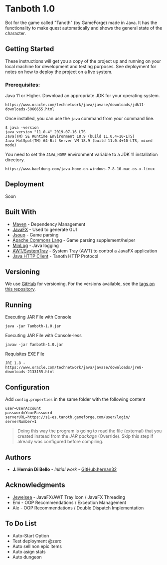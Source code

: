 # Tanboth 1.0

Bot for the game called "Tanoth" (by GameForge) made in Java. It has the functionality to make quest automatically and shows the general state of the character.

## Getting Started

These instructions will get you a copy of the project up and running on your local machine for development and testing purposes. See deployment for notes on how to deploy the project on a live system.

### Prerequisites:

Java 11 or Higher. Download an appropriate JDK for your operating system. 
```
https://www.oracle.com/technetwork/java/javase/downloads/jdk11-downloads-5066655.html
```
Once installed, you can use the `java` command from your command line. 
```
$ java -version
java version "11.0.4" 2019-07-16 LTS
Java(TM) SE Runtime Environment 18.9 (build 11.0.4+10-LTS)
Java HotSpot(TM) 64-Bit Server VM 18.9 (build 11.0.4+10-LTS, mixed mode)
```
You need to set the `JAVA_HOME` environment variable to a JDK 11 installation directory.
```
https://www.baeldung.com/java-home-on-windows-7-8-10-mac-os-x-linux
```

## Deployment
Soon


## Built With

* [Maven](https://maven.apache.org/) - Dependency Management
* [JavaFX](https://openjfx.io/) - Used to generate GUI
* [Jsoup](https://jsoup.org/) - Game parsing
* [Apache Commons Lang](https://jsoup.org/) - Game parsing supplement/helper
* [MinLog](https://github.com/EsotericSoftware/minlog) - Java logging
* [AWT/SystemTray](https://gist.github.com/jewelsea/e231e89e8d36ef4e5d8a) - System Tray (AWT) to control a JavaFX application
* [Java HTTP Client](https://openjdk.java.net/groups/net/httpclient/intro.html) - Tanoth HTTP Protocol

## Versioning

We use [GitHub](https://github.com/) for versioning. For the versions available, see the [tags on this repository](https://github.com/hernan32/Tanboth).

## Running

Executing JAR File with Console
```
java -jar Tanboth-1.0.jar
``` 
Executing JAR File with Console-less
```
javaw -jar Tanboth-1.0.jar
``` 
Requisites EXE File
```
JRE 1.8 - https://www.oracle.com/technetwork/java/javase/downloads/jre8-downloads-2133155.html
``` 

## Configuration

Add ``config.properties`` in the same folder with the following content
```
user=UserAccount
password=YourPassword
serverURL=https://s1-es.tanoth.gameforge.com/user/login/
serverNumber=1
``` 
> Doing this way the program is going to read the file (external) that you created instead from the *JAR package* (Override). Skip this step if already was configured before compiling. 
 

## Authors

* **J. Hernán Di Bello** - *Initial work* - [GitHub:hernan32](https://github.com/hernan32/)

## Acknowledgments

* [Jewelsea](https://gist.github.com/jewelsea) - JavaFX/AWT Tray Icon / JavaFX Threading
* Emi - OOP Recommendations / Exception Management
* Ale - OOP Recommendations / Double Dispatch Implementation

## To Do List

* Auto-Start Option
* Test deployment @zero
* Auto sell non epic items
* Auto asign stats
* Auto dungeon
